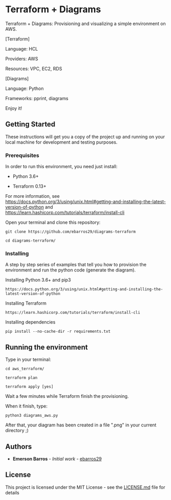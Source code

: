 # Terraform + Diagrams 

Terraform + Diagrams: Provisioning and visualizing a simple environment on AWS.

[Terraform]

Language: HCL

Providers: AWS

Resources: VPC, EC2, RDS

[Diagrams]

Language: Python

Frameworks: pprint, diagrams

Enjoy it!


## Getting Started

These instructions will get you a copy of the project up and running on your local machine for development and testing purposes. 

### Prerequisites

In order to run this environment, you need just install: 

- Python 3.6+

- Terraform 0.13+

For more information, see https://docs.python.org/3/using/unix.html#getting-and-installing-the-latest-version-of-python and https://learn.hashicorp.com/tutorials/terraform/install-cli

Open your terminal and clone this repository:

```
git clone https://github.com/ebarros29/diagrams-terraform

cd diagrams-terraform/
```

### Installing

A step by step series of examples that tell you how to provision the environment and run the python code (generate the diagram).

Installing Python 3.6+ and pip3

```
https://docs.python.org/3/using/unix.html#getting-and-installing-the-latest-version-of-python
```

Installing Terraform

```
https://learn.hashicorp.com/tutorials/terraform/install-cli
```

Installing dependencies

```
pip install --no-cache-dir -r requirements.txt
```

## Running the environment

Type in your terminal:

```
cd aws_terraform/

terraform plan

terraform apply [yes]

```

Wait a few minutes while Terraform finish the provisioning.

When it finish, type:

```
python3 diagrams_aws.py

```

After that, your diagram has been created in a file ".png" in your current directory ;)  

<!-- ## Running the tests

Simple tests to make sure that is everthing fine.

### Break down into end to end tests

Checking if all containers are running. You should see 2 containers up, the first one refers to web-api, the second one to mysql. 

Use the below command in order to check containers status:

```
docker ps -a
```

You can check the logs of each container using the below command:

```
docker logs <container id>
```
-->

## Authors

* **Emerson Barros** - *Initial work* - [ebarros29](https://github.com/ebarros29)

<!-- See also the list of [contributors](https://github.com/your/project/contributors) who participated in this project.-->

## License

This project is licensed under the MIT License - see the [LICENSE.md](LICENSE.md) file for details

